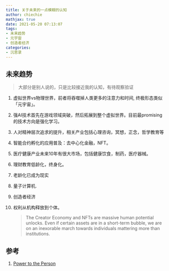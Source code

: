 ```yaml
---
title: 关于未来的一点模糊的认知
author: chiechie
mathjax: true
date: 2021-05-20 07:13:07
tags:
- 未来趋势
- 元宇宙
- 创造者经济
categories:
- 沉思录
---
```




## 未来趋势

> 大部分是别人说的，只是比较接近我的认知，有待观察验证

1. 虚拟世界vs物理世界，前者将吞噬掉人类更多的注意力和时间, 终极形态类似「元宇宙」。
3. 强AI技术首先在游戏领域突破，然后拓展到整个虚拟世界。目前最promising的技术方向是强化学习。
4. 人对精神层次追求的提升，相关产业包括心理咨询，冥想，正念，哲学教育等
5. 智能合约孵化的应用普及：去中心化金融，NFT。
6. 医疗健康产业未来10年有很大市场，包括健康饮食，制药，医疗器械。
7. 理财教育低龄化，终身化。
8. 老龄化已成为现实
9. 量子计算机.
10. 创造者经济
11. 权利从机构释放到个体。
    
    > The Creator Economy and NFTs are massive human potential unlocks. Even if certain assets are in a short-term bubble, we are on an inexorable march towards individuals mattering more than institutions.




## 参考
1. [Power to the Person](https://notboring.mirror.xyz/SPV_-bchriVn_ncDj8OgnLccSb5qAsU0sXNpg9y_UTk)